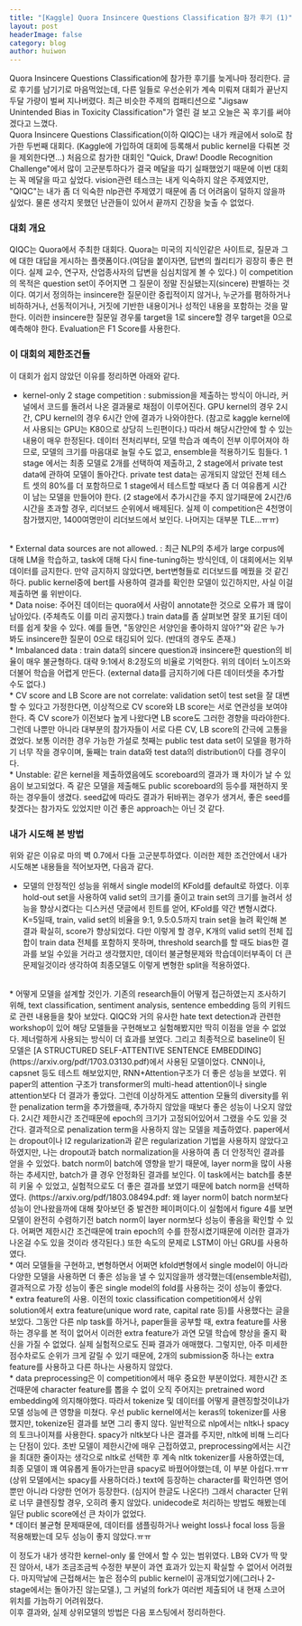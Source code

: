 ```yaml
---
title: "[Kaggle] Quora Insincere Questions Classification 참가 후기 (1)"
layout: post
headerImage: false
category: blog
author: huiwon
---
```

Quora Insincere Questions Classification에 참가한 후기를 늦게나마 정리한다. 글로 후기를 남기기로 마음먹었는데, 다른 일들로 우선순위가 계속 미뤄져 대회가 끝난지 두달 가량이 벌써 지나버렸다. 최근 비슷한 주제의 컴패티션으로 "Jigsaw Unintended Bias in Toxicity Classification"가 열린 걸 보고 오늘은 꼭 후기를 써야겠다고 느꼈다.  
Quora Insincere Questions Classification(이하 QIQC)는 내가 캐글에서 solo로 참가한 두번째 대회다. (Kaggle에 가입하여 대회에 등록해서 public kernel을 다뤄본 것을 제외한다면...) 처음으로 참가한 대회인 "Quick, Draw! Doodle Recognition Challenge"에서 많이 고군분투하다가 결국 메달을 따기 실패했었기 때문에 이번 대회는 꼭 메달을 따고 싶었다. vision관련 테스크는 내게 익숙하지 않은 주제였지만, "QIQC"는 내가 좀 더 익숙한 nlp관련 주제였기 때문에 좀 더 어려움이 덜하지 않을까 싶었다. 물론 생각지 못했던 난관들이 있어서 끝까지 긴장을 늦출 수 없었다.  
### 대회 개요  
QIQC는 Quora에서 주최한 대회다. Quora는 미국의 지식인같은 사이트로, 질문과 그에 대한 대답을 게시하는 플랫폼이다.(여담을 붙이자면, 답변의 퀄리티가 굉장히 좋은 편이다. 실제 교수, 연구자, 산업종사자의 답변을 심심치않게 볼 수 있다.) 이 competition의 목적은 question set이 주어지면 그 질문이 정말 진실됐는지(sincere) 판별하는 것이다. 여기서 정의하는 insincere한 질문이란 중립적이지 않거나, 누군가를 폄하하거나 비하하거나, 선동적이거나, 거짓에 기반한 내용이거나 성적인 내용을 포함하는 것을 말한다. 이러한 insincere한 질문일 경우룰 target을 1로 sincere할 경우 target을 0으로 예측해야 한다. Evaluation은 F1 Score를 사용한다.  
### 이 대회의 제한조건들
이 대회가 쉽지 않았던 이유를 정리하면 아래와 같다.
* kernel-only 2 stage competition : submission을 제출하는 방식이 아니라, 커널에서 코드를 돌려서 나온 결과물로 채점이 이루어진다. GPU kernel의 경우 2시간, CPU kernel의 경우 6시간 안에 결과가 나와야한다. (참고로 kaggle kernel에서 사용되는 GPU는 K80으로 상당히 느린편이다.) 따라서 해당시간안에 할 수 있는 내용이 매우 한정된다. 데이터 전처리부터, 모델 학습과 예측이 전부 이루어져야 하므로, 모델의 크기를 마음대로 늘릴 수도 없고, ensemble을 적용하기도 힘들다. 1 stage 에서는 최종 모델로 2개를 선택하여 제출하고, 2 stage에서 private test data에 관하여 모델이 돌아간다. private test data는 공개되지 않았던 전체 테스트 셋의 80%를 더 포함하므로 1 stage에서 테스트할 때보다 좀 더 여유롭게 시간이 남는 모델을 만들어야 한다. (2 stage에서 추가시간을 주지 않기때문에 2시간/6시간을 초과할 경우, 리더보드 순위에서 배제된다. 실제 이 competition은 4천명이 참가했지만, 1400여명만이 리더보드에서 보인다. 나머지는 대부분 TLE...ㅠㅠ)
<br/>
* External data sources are not allowed. : 최근 NLP의 추세가 large corpus에 대해 LM을 학습하고, task에 대해 다시 fine-tuning하는 방식인데, 이 대회에서는 외부데이터를 금지한다. 만약 금지하지 않았다면, bert변형들로 리더보드를 메꿨을 것 같긴하다. public kernel중에 bert를 사용하여 결과를 확인한 모델이 있긴하지만, 사실 이걸 제출하면 룰 위반이다.
<br/>
* Data noise: 주어진 데이터는 quora에서 사람이 annotate한 것으로 오류가 꽤 많이 남아있다. (주체측도 이를 미리 공지했다.) train data를 좀 살펴보면 잘못 표기된 데이터를 쉽게 찾을 수 있다. 예를 들면, "동양인은 서양인을 좋아하지 않아?"와 같은 누가 봐도 insincere한 질문이 0으로 태깅되어 있다. (반대의 경우도 존재.)
<br/>
* Imbalanced data : train data의 sincere question과 insincere한 question의 비율이 매우 불균형하다. 대략 9:1에서 8:2정도의 비율로 기억한다. 위의 데이터 노이즈와 더불어 학습을 어렵게 만든다. (external data를 금지하기에 다른 데이터셋을 추가할 수도 없다.)
<br/>
* CV score and LB Score are not correlate: validation set이 test set을 잘 대변할 수 있다고 가정한다면, 이상적으로 CV score와 LB score는 서로 연관성을 보여야한다. 즉 CV score가 이전보다 높게 나왔다면 LB score도 그러한 경향을 따라야한다. 그런데 나뿐만 아니라 대부분의 참가자들이 서로 다른 CV, LB score의 간극에 고통을 겼었다. 보통 이러한 경우 가능한 가설로 첫째는 public test data set이 모델을 평가하기 너무 작을 경우이며, 둘째는 train data와 test data의 distribution이 다를 경우이다.
<br/>
* Unstable: 같은 kernel을 제출하였음에도 scoreboard의 결과가 꽤 차이가 날 수 있음이 보고되었다. 즉 같은 모델을 제출해도 public scoreboard의 등수를 재현하지 못하는 경우들이 생겼다. seed값에 따라도 결과가 뒤바뀌는 경우가 생겨서, 좋은 seed를 찾겠다는 참가자도 있었지만 이건 좋은 approach는 아닌 것 같다.  
 
### 내가 시도해 본 방법  
위와 같은 이유로 마의 벽 0.7에서 다들 고군분투하였다. 이러한 제한 조건안에서 내가 시도해본 내용들을 적어보자면, 다음과 같다.

* 모델의 안정적인 성능을 위해서 single model의 KFold를 default로 하였다. 이후 hold-out set을 사용하여 valid set의 크기를 줄이고 train set의 크기를 늘려서 성능을 향상시켰다는 디스커션 댓글에서 힌트를 얻어, KFold를 약간 변형시켰다. K=5일때, train, valid set의 비율을 9:1, 9.5:0.5까지 train set을 늘려 확인해 본 결과 확실히, score가 향상되었다. 다만 이렇게 할 경우, K개의 valid set의 전체 집합이 train data 전체를 포함하지 못하며, threshold search를 할 때도 bias한 결과를 보일 수있을 거라고 생각했지만, 데이터 불균형문제와 학습데이터부족이 더 큰 문제일것이라 생각하여 최종모델도 이렇게 변형한 split을 적용하였다.  
<br/>
* 어떻게 모델을 설계할 것인가. 기존의 research들이 어떻게 접근하였는지 조사하기 위해, text classification, sentiment analysis, sentence embedding 등의 키워드로 관련 내용들을 찾아 보았다. QIQC와 거의 유사한 hate text detection과 관련한 workshop이 있어 해당 모델들을 구현해보고 실험해봤지만 딱히 이점을 얻을 수 없었다. 제너럴하게 사용되는 방식이 더 효과를 보였다. 그리고 최종적으로 baseline이 된 모델은 [A STRUCTURED SELF-ATTENTIVE SENTENCE EMBEDDING](https://arxiv.org/pdf/1703.03130.pdf)에서 사용된 모델이었다. CNN이나, capsnet 등도 테스트 해보았지만, RNN+Attention구조가 더 좋은 성능을 보였다. 위 paper의 attention 구조가 transformer의 multi-head attention이나 single attention보다 더 결과가 좋았다. 그런데 이상하게도 attention 모듈의 diversity를 위한 penalization term을 추가했을때, 추가하지 않았을 때보다 좋은 성능이 나오지 않았다. 2시간 제한시간 조건때문에 epoch의 크기가 고정되어있어서 그랬을 수도 있을 것 간다. 결과적으로 penalization term을 사용하지 않는 모델을 제출하였다. paper에서는 dropout이나 l2 regularization과 같은 regularization 기법을 사용하지 않았다고 하였지만, 나는 dropout과 batch normalization을 사용하여 좀 더 안정적인 결과를 얻을 수 있었다. batch norm이 batch에 영향을 받기 때문에, layer norm을 많이 사용하는 추세지만, batch가 클 경우 안정화된 결과를 보인다. 이 task에서는 batch를 충분히 키울 수 있었고, 실험적으로도 더 좋은 결과를 보였기 때문에 batch norm을 선택하였다. (https://arxiv.org/pdf/1803.08494.pdf: 왜 layer norm이 batch norm보다 성능이 안나왔을까에 대해 찾아보던 중 발견한 페이퍼이다.이 실험에서 figure 4를 보면 모델이 완전히 수렴하기전 batch norm이 layer norm보다 성능이 좋음을 확인할 수 있다. 어쩌면 제한시간 조건때문에 train epoch의 수를 한정시켰기때문에 이러한 결과가 나온걸 수도 있을 것이라 생각된다.) 또한 속도의 문제로 LSTM이 아닌 GRU를 사용하였다.  
<br/>
* 여러 모델들을 구현하고, 변형하면서 어쩌면 kfold변형에서 single model이 아니라 다양한 모델을 사용하면 더 좋은 성능을 낼 수 있지않을까 생각했는데(ensemble처럼), 결과적으로 가장 성능이 좋은 single model의 fold를 사용하는 것이 성능이 좋았다.  
<br/>
* extra feature의 사용. 이전의 toxic classification competition에서 상위 solution에서 extra feature(unique word rate, capital rate 등)를 사용했다는 글을 보았다. 그동안 다른 nlp task를 하거나, paper들을 공부할 때, extra feature를 사용하는 경우를 본 적이 없어서 이러한 extra feature가 과연 모델 학습에 향상을 줄지 확신을 가질 수 없었다. 실제 실험적으로도 진짜 결과가 애매했다. 그렇지만, 아주 미세한 점수차로도 순위가 크게 갈릴 수 있기 때문에, 2개의 submission중 하나는 extra feature를 사용하고 다른 하나는 사용하지 않았다.  
<br/>
* data preprocessing은 이 competition에서 매우 중요한 부분이었다. 제한시간 조건때문에 character feature를 뽑을 수 없이 오직 주어지는 pretrained word embedding에 의지해야했다. 따라서 tokenize 및 데이터를 어떻게 클렌징할것이냐가 모델 성능에 큰 영향을 미쳤다. 우선 public kernel에서는 keras의 tokenizer를 사용했지만, tokenize된 결과를 보면 그리 좋지 않다. 일반적으로 nlp에서는 nltk나 spacy의 토크나이져를 사용한다. spacy가 nltk보다 나은 결과를 주지만, nltk에 비해 느리다는 단점이 있다. 초반 모델이 제한시간에 매우 근접하였고, preprocessing에서는 시간을 최대한 줄이자는 생각으로 nltk로 선택한 후 계속 nltk tokenizer를 사용하였는데, 최종 모델이 꽤 여유롭게 돌아가는만큼 spacy로 바꿨어야했는데, 이 부분 아쉽다.ㅠㅠ (상위 모델에서는 spacy를 사용하더라.) text에 등장하는 character를 확인하면 영어뿐만 아니라 다양한 언어가 등장한다. (심지어 한글도 나온다!) 그래서 character 단위로 너무 클렌징할 경우, 오히려 좋지 않았다. unidecode로 처리하는 방법도 해봤는데 일단 public score에선 큰 차이가 없었다.
<br/>
* 데이터 불균형 문제때문에, 데이터를 샘플링하거나 weight loss나 focal loss 등을 적용해봤는데 모두 성능이 좋지 않았다.ㅠㅠ  

이 정도가 내가 생각한 kernel-only 룰 안에서 할 수 있는 범위였다. LB와 CV가 딱 맞진 않아서, 내가 조금조금씩 수정한 부분이 과연 효과가 있는지 확실할 수 없어서 어려웠다. 마지막날에 근접해서는 높은 점수의 public kernel이 공개되었기에(그러나 2-stage에서는 돌아가진 않는모델.), 그 커널의 fork가 여러번 제출되어 내 현재 스코어 위치를 가늠하기 어려워졌다.  
이후 결과와, 실제 상위모델의 방법은 다음 포스팅에서 정리하한다.
